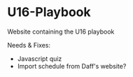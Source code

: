 # U16-Playbook
Website containing the U16 playbook

Needs & Fixes:
- Javascript quiz
- Import schedule from Daff's website?